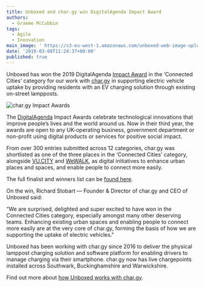 ```yaml
---
title: Unboxed and char.gy win DigitalAgenda Impact Award
authors:
  - Graeme McCubbin
tags:
  - Agile
  - Innovation
main_image: ' https://s3-eu-west-1.amazonaws.com/unboxed-web-image-uploader/6d6717433249203eb7734efa63783691.jpg'
date: '2019-03-08T11:24:37+00:00'
published: true
---
```

Unboxed has won the 2019 DigitalAgenda [Impact Award](https://www.impact-awards.co.uk/) in the ‘Connected Cities’ category for our work with [char.gy](https://char.gy/) in supporting electric vehicle uptake by providing residents with an EV charging solution through existing on-street lampposts.<br/>

![char.gy Impact Awards](https://s3-eu-west-1.amazonaws.com/unboxed-web-image-uploader/6d6717433249203eb7734efa63783691.jpg)

The [DigitalAgenda](https://digitalagenda.io/) Impact Awards celebrate technological innovations that improve people’s lives and the world around us. Now in their third year, the awards are open to any UK-operating business, government department or non-profit using digital products or services for positive social impact.<br/>

From over 300 entries submitted across 12 categories, char.gy was shortlisted as one of the three places in the ‘Connected Cities’ category, alongside [VU.CITY](https://vu.city/) and [WeWALK](https://wewalk.io/), as digital initiatives to enhance urban places and spaces, and enable people to connect more easily.<br/>

The full finalist and winners list can be [found here](https://www.impact-awards.co.uk/finalists).<br/>

On the win, Richard Stobart — Founder & Director of char.gy and CEO of Unboxed said:<br/>

“We are surprised, delighted and super excited to have won in the Connected Cities category, especially amongst many other deserving teams. Enhancing existing urban spaces and enabling people to connect more easily are at the very core of char.gy, forming the basis of how we are supporting the uptake of electric vehicles."<br/>

Unboxed has been working with char.gy since 2016 to deliver the physical lamppost charging solution and software platform for enabling drivers to manage charging via their smartphone. char.gy now has live chargepoints installed across Southwark, Buckinghamshire and Warwickshire.<br/>

Find out more about [how Unboxed works with char.gy](https://unboxed.co/product-stories/chargy/).
